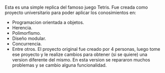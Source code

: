 Esta es una simple replica del famoso juego Tetris. Fue creada como proyecto universitario para poder aplicar los conosimientos en:
- Programacion orientada a objetos.
- Herencia.
- Polimorfismo.
- Diseño modular.
- Concurrencia.
- Entre otros.
El proyecto original fue creado por 4 personas, luego tome ese proyecto y le realize cambios para obtener (si se quiere) una version diferente del mismo.
En esta version se repararon muchos problemas y se cambio alguna funcionalidad.
